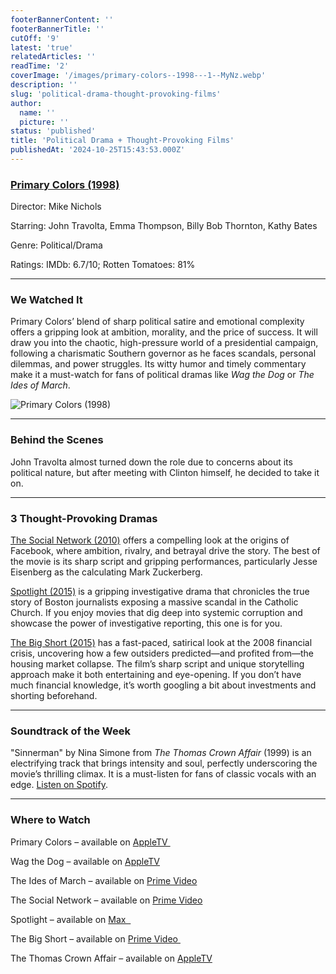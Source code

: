 ```yaml
---
footerBannerContent: ''
footerBannerTitle: ''
cutOff: '9'
latest: 'true'
relatedArticles: ''
readTime: '2'
coverImage: '/images/primary-colors--1998---1--MyNz.webp'
description: ''
slug: 'political-drama-thought-provoking-films'
author:
  name: ''
  picture: ''
status: 'published'
title: 'Political Drama + Thought-Provoking Films'
publishedAt: '2024-10-25T15:43:53.000Z'
---
```


### [Primary Colors (1998)](https://www.imdb.com/title/tt0119942/?ref_=fn_al_tt_4)

Director: Mike Nichols

Starring: John Travolta, Emma Thompson, Billy Bob Thornton, Kathy Bates  

Genre: Political/Drama  

Ratings: IMDb: 6.7/10; Rotten Tomatoes: 81%  

---

### We Watched It

Primary Colors’ blend of sharp political satire and emotional complexity offers a gripping look at ambition, morality, and the price of success. It will draw you into the chaotic, high-pressure world of a presidential campaign, following a charismatic Southern governor as he faces scandals, personal dilemmas, and power struggles. Its witty humor and timely commentary make it a must-watch for fans of political dramas like *Wag the Dog* or *The Ides of March*.

![Primary Colors (1998)](/images/primary-colors--1998---1--A3Mj.webp)

---

### Behind the Scenes

John Travolta almost turned down the role due to concerns about its political nature, but after meeting with Clinton himself, he decided to take it on.

---

### 3 Thought-Provoking Dramas

[The Social Network (2010)](https://www.imdb.com/title/tt1285016/?ref_=fn_al_tt_1) offers a compelling look at the origins of Facebook, where ambition, rivalry, and betrayal drive the story. The best of the movie is its sharp script and gripping performances, particularly Jesse Eisenberg as the calculating Mark Zuckerberg.

[Spotlight (2015)](https://www.imdb.com/title/tt1895587/?ref_=tt_mv_close) is a gripping investigative drama that chronicles the true story of Boston journalists exposing a massive scandal in the Catholic Church. If you enjoy movies that dig deep into systemic corruption and showcase the power of investigative reporting, this one is for you.

[The Big Short (2015)](https://www.imdb.com/title/tt1596363/?ref_=fn_al_tt_1) has a fast-paced, satirical look at the 2008 financial crisis, uncovering how a few outsiders predicted—and profited from—the housing market collapse. The film’s sharp script and unique storytelling approach make it both entertaining and eye-opening. If you don’t have much financial knowledge, it’s worth googling a bit about investments and shorting beforehand.

---

### Soundtrack of the Week

"Sinnerman" by Nina Simone from *The Thomas Crown Affair* (1999) is an electrifying track that brings intensity and soul, perfectly underscoring the movie’s thrilling climax. It is a must-listen for fans of classic vocals with an edge. [Listen on Spotify](https://open.spotify.com/track/5xRP5iyVdGglqlY4Vcjhkx). 

---

### **Where to Watch**  

Primary Colors – available on [AppleTV ](https://tv.apple.com/us/movie/primary-colors/umc.cmc.26aq61omti573iqi0621igx3x)

Wag the Dog – available on [AppleTV](https://tv.apple.com/us/movie/wag-the-dog/umc.cmc.5e9wztbdz8zv4hxnnq5oy0q0k)

The Ides of March – available on [Prime Video](https://www.amazon.com/Ides-March-George-Clooney/dp/B006X4MUYG)

The Social Network – available on [Prime Video](https://www.amazon.com/Social-Network-Jesse-Eisenberg/dp/B004HWR406)  

Spotlight – available on [Max  ](https://www.max.com/lc/en/movies/spotlight/02d3936c-2e95-471e-95c5-0c55f31ea380)

The Big Short – available on [Prime Video ](https://www.amazon.com/Big-Short-Christian-Bale/dp/B01995O5OS) 

The Thomas Crown Affair – available on [AppleTV](https://tv.apple.com/us/movie/the-thomas-crown-affair/umc.cmc.58vf8sr6i7anowfy72pvteh28)